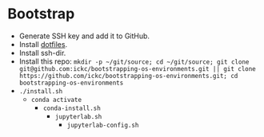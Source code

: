 # Bootstrap

- Generate SSH key and add it to GitHub.
- Install [dotfiles](https://github.com/ickc/dotfiles).
- Install ssh-dir.
- Install this repo: `mkdir -p ~/git/source; cd ~/git/source; git clone git@github.com:ickc/bootstrapping-os-environments.git || git clone https://github.com/ickc/bootstrapping-os-environments.git; cd bootstrapping-os-environments`
- `./install.sh`
	- `conda activate`
		- `conda-install.sh`
			- `jupyterlab.sh`
				- `jupyterlab-config.sh`
